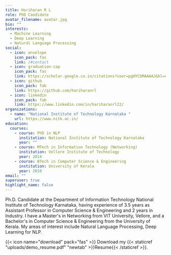 ```yaml
---
title: Hariharan R L
role: PhD Candidate
avatar_filename: avatar.jpg
bio: ""
interests:
  - Machine Learning
  - Deep Learning
  - Natural Language Processing
social:
  - icon: envelope
    icon_pack: fas
    link: /#contact
  - icon: graduation-cap
    icon_pack: fas
    link: https://scholar.google.co.in/citations?user=pgHYCbMAAAAJ&hl=en
  - icon: github
    icon_pack: fab
    link: https://github.com/hariharanrl
  - icon: linkedin
    icon_pack: fab
    link: https://www.linkedin.com/in/hariharanrl22/
organizations:
  - name: "National Institute of Technology Karnataka "
    url: https://www.nitk.ac.in/
education:
  courses:
    - course: PhD in NLP
      institution: National Institute of Technology Karnataka
      year: ""
    - course: MTech in Information Technology (Networking)
      institution: Vellore Institute of Technology
      year: 2014
    - course: BTech in Computer Science & Engineering
      institution: University of Kerala
      year: 2010
email: ""
superuser: true
highlight_name: false
---
```

Ph.D. Candidate at the Department of Information Technology National Institute of Technology Karnataka, having experience of 3.5 years as Assistant Professor in Computer Science & Engineering and 2 years in Industry. I have a Master's in Networking from VIT University, Vellore, and a Bachelor's in Computer Science & Engineering from the University of Kerala. My areas of interest include Natural Language Processing, Deep Learning for NLP.

{{< icon name="download" pack="fas" >}} Download my {{< staticref "uploads/demo_resume.pdf" "newtab" >}}Resume{{< /staticref >}}.